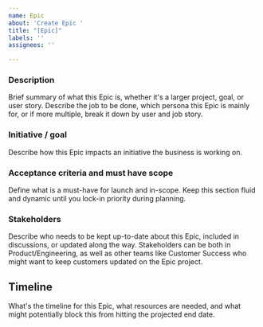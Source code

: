 ```yaml
---
name: Epic
about: 'Create Epic '
title: "[Epic]"
labels: ''
assignees: ''

---
```


### Description
Brief summary of what this Epic is, whether it's a larger project, goal, or user story. Describe the job to be done, which persona this Epic is mainly for, or if more multiple, break it down by user and job story.

### Initiative / goal
Describe how this Epic impacts an initiative the business is working on.

### Acceptance criteria and must have scope
Define what is a must-have for launch and in-scope. Keep this section fluid and dynamic until you lock-in priority during planning.

### Stakeholders
Describe who needs to be kept up-to-date about this Epic, included in discussions, or updated along the way. Stakeholders can be both in Product/Engineering, as well as other teams like Customer Success who might want to keep customers updated on the Epic project.

## Timeline
What's the timeline for this Epic, what resources are needed, and what might potentially block this from hitting the projected end date.
